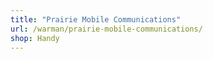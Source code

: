 ```yaml
---
title: "Prairie Mobile Communications"
url: /warman/prairie-mobile-communications/
shop: Handy
---
```

